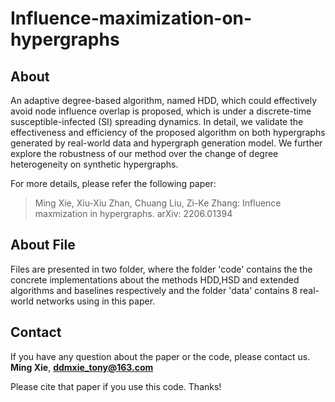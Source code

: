 # Influence-maximization-on-hypergraphs
## About


An adaptive degree-based algorithm, named HDD, which could effectively avoid node influence overlap is proposed, which is under a discrete-time susceptible-infected (SI) spreading dynamics. In detail, we validate the effectiveness and efficiency of the proposed algorithm on both hypergraphs generated by real-world data and hypergraph generation model. We further explore the robustness of our method over the change of degree heterogeneity on synthetic hypergraphs.

For more details, please refer the following paper:
> Ming Xie, Xiu-Xiu Zhan, Chuang Liu, Zi-Ke Zhang: Influence maxmization in hypergraphs.
arXiv: 2206.01394


## About File


Files are presented in two folder, where the folder 'code' contains the the concrete implementations about the methods HDD,HSD and extended algorithms and baselines respectively and the folder 'data' contains 8 real-world networks using in this paper.



## Contact


If you have any question about the paper or the code, please contact us. **Ming Xie**, **[ddmxie_tony@163.com](mailto:ddmxie_tony@163.com)**

Please cite that paper if you use this code. Thanks!
